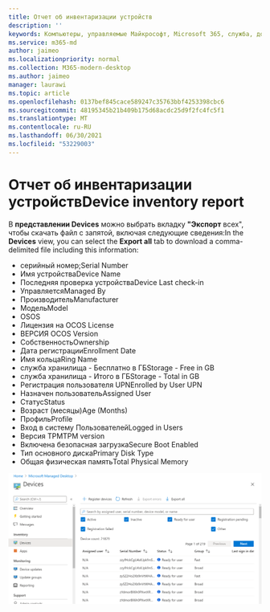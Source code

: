 ```yaml
---
title: Отчет об инвентаризации устройств
description: ''
keywords: Компьютеры, управляемые Майкрософт, Microsoft 365, служба, документация
ms.service: m365-md
author: jaimeo
ms.localizationpriority: normal
ms.collection: M365-modern-desktop
ms.author: jaimeo
manager: laurawi
ms.topic: article
ms.openlocfilehash: 0137bef845cace589247c35763bbf4253398cbc6
ms.sourcegitcommit: 48195345b21b409b175d68acdc25d9f2fc4fc5f1
ms.translationtype: MT
ms.contentlocale: ru-RU
ms.lasthandoff: 06/30/2021
ms.locfileid: "53229003"
---
```

# <a name="device-inventory-report"></a><span data-ttu-id="41495-103">Отчет об инвентаризации устройств</span><span class="sxs-lookup"><span data-stu-id="41495-103">Device inventory report</span></span>

<span data-ttu-id="41495-104">В **представлении Devices** можно выбрать вкладку **"Экспорт** всех", чтобы скачать файл с запятой, включая следующие сведения:</span><span class="sxs-lookup"><span data-stu-id="41495-104">In the **Devices** view, you can select the **Export all** tab to download a comma-delimited file including this information:</span></span>

- <span data-ttu-id="41495-105">серийный номер;</span><span class="sxs-lookup"><span data-stu-id="41495-105">Serial Number</span></span>
- <span data-ttu-id="41495-106">Имя устройства</span><span class="sxs-lookup"><span data-stu-id="41495-106">Device Name</span></span>
- <span data-ttu-id="41495-107">Последняя проверка устройства</span><span class="sxs-lookup"><span data-stu-id="41495-107">Device Last check-in</span></span>
- <span data-ttu-id="41495-108">Управляется</span><span class="sxs-lookup"><span data-stu-id="41495-108">Managed By</span></span>
- <span data-ttu-id="41495-109">Производитель</span><span class="sxs-lookup"><span data-stu-id="41495-109">Manufacturer</span></span>
- <span data-ttu-id="41495-110">Модель</span><span class="sxs-lookup"><span data-stu-id="41495-110">Model</span></span>
- <span data-ttu-id="41495-111">OS</span><span class="sxs-lookup"><span data-stu-id="41495-111">OS</span></span>
- <span data-ttu-id="41495-112">Лицензия на ОС</span><span class="sxs-lookup"><span data-stu-id="41495-112">OS License</span></span>
- <span data-ttu-id="41495-113">ВЕРСИЯ ОС</span><span class="sxs-lookup"><span data-stu-id="41495-113">OS Version</span></span>
- <span data-ttu-id="41495-114">Собственность</span><span class="sxs-lookup"><span data-stu-id="41495-114">Ownership</span></span>
- <span data-ttu-id="41495-115">Дата регистрации</span><span class="sxs-lookup"><span data-stu-id="41495-115">Enrollment Date</span></span>
- <span data-ttu-id="41495-116">Имя кольца</span><span class="sxs-lookup"><span data-stu-id="41495-116">Ring Name</span></span>
- <span data-ttu-id="41495-117">служба хранилища - Бесплатно в ГБ</span><span class="sxs-lookup"><span data-stu-id="41495-117">Storage - Free in GB</span></span>
- <span data-ttu-id="41495-118">служба хранилища - Итого в ГБ</span><span class="sxs-lookup"><span data-stu-id="41495-118">Storage - Total in GB</span></span>
- <span data-ttu-id="41495-119">Регистрация пользователя UPN</span><span class="sxs-lookup"><span data-stu-id="41495-119">Enrolled by User UPN</span></span>
- <span data-ttu-id="41495-120">Назначен пользователь</span><span class="sxs-lookup"><span data-stu-id="41495-120">Assigned User</span></span>
- <span data-ttu-id="41495-121">Статус</span><span class="sxs-lookup"><span data-stu-id="41495-121">Status</span></span>
- <span data-ttu-id="41495-122">Возраст (месяцы)</span><span class="sxs-lookup"><span data-stu-id="41495-122">Age (Months)</span></span>
- <span data-ttu-id="41495-123">Профиль</span><span class="sxs-lookup"><span data-stu-id="41495-123">Profile</span></span>
- <span data-ttu-id="41495-124">Вход в систему Пользователей</span><span class="sxs-lookup"><span data-stu-id="41495-124">Logged in Users</span></span>
- <span data-ttu-id="41495-125">Версия TPM</span><span class="sxs-lookup"><span data-stu-id="41495-125">TPM version</span></span>
- <span data-ttu-id="41495-126">Включена безопасная загрузка</span><span class="sxs-lookup"><span data-stu-id="41495-126">Secure Boot Enabled</span></span>
- <span data-ttu-id="41495-127">Тип основного диска</span><span class="sxs-lookup"><span data-stu-id="41495-127">Primary Disk Type</span></span>
- <span data-ttu-id="41495-128">Общая физическая память</span><span class="sxs-lookup"><span data-stu-id="41495-128">Total Physical Memory</span></span>

![На устройствах отображается список устройств и связанных с ними сведений.](../../media/mmd-devices-view.png)
